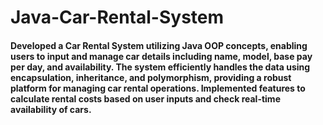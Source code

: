 # Java-Car-Rental-System

#### Developed a Car Rental System utilizing Java OOP concepts, enabling users to input and manage car details including name, model, base pay per day, and availability. The system efficiently handles the data using encapsulation, inheritance, and polymorphism, providing a robust platform for managing car rental operations. Implemented features to calculate rental costs based on user inputs and check real-time availability of cars.
